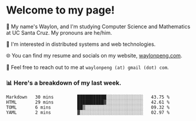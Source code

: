 # Welcome to my page! 

👋 My name's Waylon, and I'm studying Computer Science and Mathematics at UC Santa Cruz. My pronouns are he/him. 

💭 I'm interested in distributed systems and web technologies.

🌐 You can find my resume and socials on my website, [waylonpeng.com](https://www.waylonpeng.com).

📧 Feel free to reach out to me at `waylonpeng (at) gmail (dot) com`.

### 📊 Here's a breakdown of my last week.

<!--START_SECTION:waka-->
```text
Markdown   30 mins         ███████████░░░░░░░░░░░░░░   43.75 % 
HTML       29 mins         ██████████▓░░░░░░░░░░░░░░   42.61 % 
TOML       6 mins          ██▒░░░░░░░░░░░░░░░░░░░░░░   09.32 % 
YAML       2 mins          ▓░░░░░░░░░░░░░░░░░░░░░░░░   02.97 % 
```
<!--END_SECTION:waka-->
